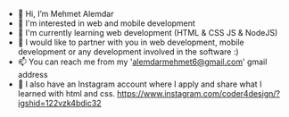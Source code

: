 - 👋 Hi, I’m Mehmet Alemdar
- 👀 I'm interested in web  and mobile development
- 🌱 I'm currently learning web development (HTML & CSS JS & NodeJS)
- 💞️ I would like to partner with you in web development, mobile development or any development involved in the software :)
- 📫 You can reach me from my 'alemdarmehmet6@gmail.com' gmail address
- 🐉 I also have an Instagram account where I apply and share what I learned with html and css.  https://www.instagram.com/coder4design/?igshid=122vzk4bdic32

<!---
Mehmet-Alemdar/Mehmet-Alemdar is a ✨ special ✨ repository because its `README.md` (this file) appears on your GitHub profile.
You can click the Preview link to take a look at your changes.
--->
